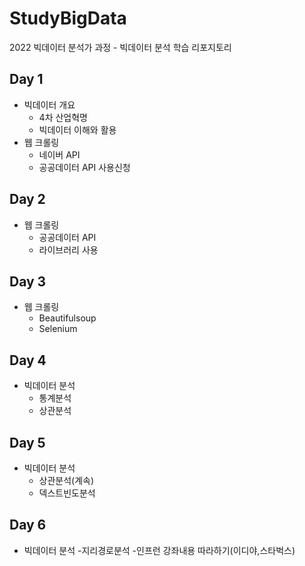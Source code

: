 # StudyBigData
2022 빅데이터 분석가 과정 - 빅데이터 분석 학습 리포지토리

## Day 1
- 빅데이터 개요
  - 4차 산업혁명
  - 빅데이터 이해와 활용
- 웹 크롤링
  - 네이버 API
  - 공공데이터 API 사용신청

## Day 2
- 웹 크롤링
  - 공공데이터 API
  - 라이브러리 사용

## Day 3
- 웹 크롤링
  - Beautifulsoup
  - Selenium


## Day 4
- 빅데이터 분석
  - 통계분석
  - 상관분석

## Day 5
- 빅데이터 분석
  - 상관분석(계속)
  - 덱스트빈도분석

## Day 6
- 빅데이터 분석
  -지리경로분석
  -인프런 강좌내용 따라하기(이디야,스타벅스)

